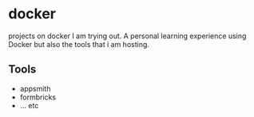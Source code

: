 # docker

projects on docker I am trying out. A personal learning experience using Docker but also the tools that i am hosting.

## Tools
 - appsmith
 - formbricks
 - ... etc
